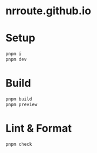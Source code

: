 # nrroute.github.io

# Setup
```sh
pnpm i
pnpm dev
```

# Build
```sh
pnpm build
pnpm preview
```

# Lint & Format
```sh
pnpm check
```
